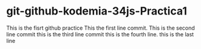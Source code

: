 # git-github-kodemia-34js-Practica1
This is the fisrt github practice
This the first line commit.
This is the second line commit
this is the third line commit
this is the fourth line.
this is the last line
